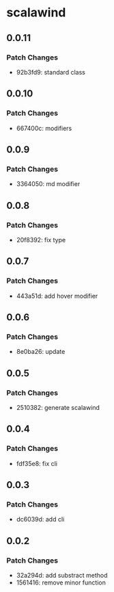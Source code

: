 # scalawind

## 0.0.11

### Patch Changes

- 92b3fd9: standard class

## 0.0.10

### Patch Changes

- 667400c: modifiers

## 0.0.9

### Patch Changes

- 3364050: md modifier

## 0.0.8

### Patch Changes

- 20f8392: fix type

## 0.0.7

### Patch Changes

- 443a51d: add hover modifier

## 0.0.6

### Patch Changes

- 8e0ba26: update

## 0.0.5

### Patch Changes

- 2510382: generate scalawind

## 0.0.4

### Patch Changes

- fdf35e8: fix cli

## 0.0.3

### Patch Changes

- dc6039d: add cli

## 0.0.2

### Patch Changes

- 32a294d: add substract method
- 1561416: remove minor function
